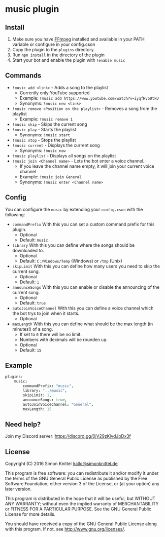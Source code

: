 # music plugin

## Install
1. Make sure you have [FFmpeg](https://ffmpeg.org) installed and available in your PATH variable or configure in your config.cson
2. Copy the plugin to the `plugins` directory.
3. Run `npm install` in the directory of the plugin
4. Start your bot and enable the plugin with `!enable music`

## Commands
* `!music add <link>` - Adds a song to the playlist
    + Currently only YouTube supported
    + Example: `!music add https://www.youtube.com/watch?v=iyqfHvoUtkU`
    + Synonyms: `!music new <link>`
* `!music remove <Position on the playlist>` - Removes a song from the playlist
    + Example: `!music remove 1`
* `!music skip` - Skips the current song
* `!music play` - Starts the playlist
    + Synonyms: `!music start`
* `!music stop` - Stops the playlist
* `!music current` - Displays the current song
    + Synonyms: `!music now`
* `!music playlist` - Displays all songs on the playlist
* `!music join <Channel name>` - Lets the bot enter a voice channel.
    + If you leave the channel name empty, it will join your current voice channel
    + Example: `!music join General`
    + Synonyms: `!music enter <Channel name>`

## Config
You can configure the `music` by extending your `config.cson` with the following:

* `commandPrefix` With this you can set a custom command prefix for this plugin.
    + Optional
    + Default: `music`  
* `library` With this you can define where the songs should be downloaded to.
    + Optional
    + Default: `C:/Windows/Temp` (Windows) or `/tmp` (Unix)  
* `skipLimit` With this you can define how many users you need to skip the current song.
    + Optional
    + Default: `1`
* `announceSongs` With this you can enable or disable the announcing of the current song.
    + Optional
    + Default: `true`
* `autoJoinVoiceChannel` With this you can define a voice channel which the bot trys to join when it starts.
    + Optional
* `maxLength` With this you can define what should be the max length (in minutes!) of a song.
    + If set to `0` there will be no limit.
    + Numbers with decimals will be rounden up.
    + Optional
    + Default: `15`

## Example
```cson
plugins:
    music:
        commandPrefix: "music",
        library: "../music",
        skipLimit: 1,
        announceSongs: true,
        autoJoinVoiceChannel: "General",
        maxLength: 15
```

## Need help?
Join my Discord server: https://discord.gg/0jV29zKlvdJbDx3f

## License
Copyright (C) 2016  Simon Knittel <hallo@simonknittel.de>

This program is free software: you can redistribute it and/or modify
it under the terms of the GNU General Public License as published by
the Free Software Foundation, either version 3 of the License, or
(at your option) any later version.

This program is distributed in the hope that it will be useful,
but WITHOUT ANY WARRANTY; without even the implied warranty of
MERCHANTABILITY or FITNESS FOR A PARTICULAR PURPOSE.  See the
GNU General Public License for more details.

You should have received a copy of the GNU General Public License
along with this program.  If not, see <http://www.gnu.org/licenses/>.
